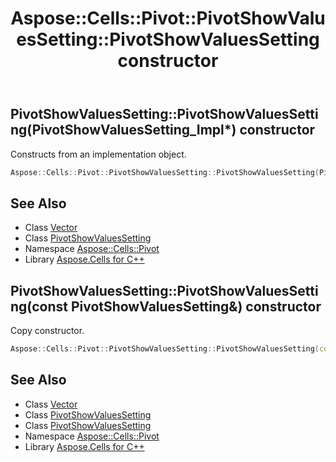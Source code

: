 ﻿---
title: Aspose::Cells::Pivot::PivotShowValuesSetting::PivotShowValuesSetting constructor
linktitle: PivotShowValuesSetting
second_title: Aspose.Cells for C++ API Reference
description: 'Aspose::Cells::Pivot::PivotShowValuesSetting::PivotShowValuesSetting constructor. Constructs from an implementation object in C++.'
type: docs
weight: 100
url: /cpp/aspose.cells.pivot/pivotshowvaluessetting/pivotshowvaluessetting/
---
## PivotShowValuesSetting::PivotShowValuesSetting(PivotShowValuesSetting_Impl*) constructor


Constructs from an implementation object.

```cpp
Aspose::Cells::Pivot::PivotShowValuesSetting::PivotShowValuesSetting(PivotShowValuesSetting_Impl *impl)
```

## See Also

* Class [Vector](../../../aspose.cells/vector/)
* Class [PivotShowValuesSetting](../)
* Namespace [Aspose::Cells::Pivot](../../)
* Library [Aspose.Cells for C++](../../../)
## PivotShowValuesSetting::PivotShowValuesSetting(const PivotShowValuesSetting\&) constructor


Copy constructor.

```cpp
Aspose::Cells::Pivot::PivotShowValuesSetting::PivotShowValuesSetting(const PivotShowValuesSetting &src)
```

## See Also

* Class [Vector](../../../aspose.cells/vector/)
* Class [PivotShowValuesSetting](../)
* Class [PivotShowValuesSetting](../)
* Namespace [Aspose::Cells::Pivot](../../)
* Library [Aspose.Cells for C++](../../../)
